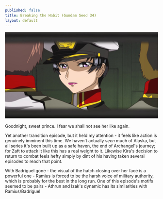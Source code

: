 ```yaml
---
published: false
title: Breaking the Habit (Gundam Seed 34)
layout: default
---
```

![](/closing.jpg)

Goodnight, sweet prince. I fear we shall not see her like again.

Yet another transition episode, but it held my attention - it feels like action is genuinely imminent this time. We haven't actually *seen* much of Alaska, but all series it's been built up as a safe haven, the end of Archangel's journey; for Zaft to attack it like this has a real weight to it. Likewise Kira's decision to return to combat feels hefty simply by dint of his having taken several episodes to reach that point.

With Badriguel gone - the visual of the hatch closing over her face is a powerful one - Ramius is forced to be the harsh voice of military authority, which is probably for the best in the long run. One of this episode's motifs seemed to be pairs - Athrun and Izak's dynamic has its similarities with Ramius/Badriguel
